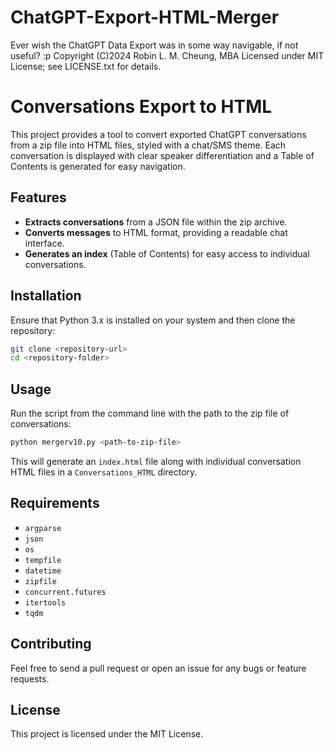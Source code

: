 # ChatGPT-Export-HTML-Merger
Ever wish the ChatGPT Data Export was in some way navigable, if not useful? :p
Copyright (C)2024 Robin L. M. Cheung, MBA
Licensed under MIT License; see  LICENSE.txt for details.

# Conversations Export to HTML

This project provides a tool to convert exported ChatGPT conversations from a zip file into HTML files, styled with a chat/SMS theme. Each conversation is displayed with clear speaker differentiation and a Table of Contents is generated for easy navigation.

## Features
- **Extracts conversations** from a JSON file within the zip archive.
- **Converts messages** to HTML format, providing a readable chat interface.
- **Generates an index** (Table of Contents) for easy access to individual conversations.

## Installation
Ensure that Python 3.x is installed on your system and then clone the repository:

```bash
git clone <repository-url>
cd <repository-folder>
```

## Usage
Run the script from the command line with the path to the zip file of conversations:

```bash
python mergerv10.py <path-to-zip-file>
```

This will generate an `index.html` file along with individual conversation HTML files in a `Conversations_HTML` directory.

## Requirements
- `argparse`
- `json`
- `os`
- `tempfile`
- `datetime`
- `zipfile`
- `concurrent.futures`
- `itertools`
- `tqdm`

## Contributing
Feel free to send a pull request or open an issue for any bugs or feature requests.

## License
This project is licensed under the MIT License.
